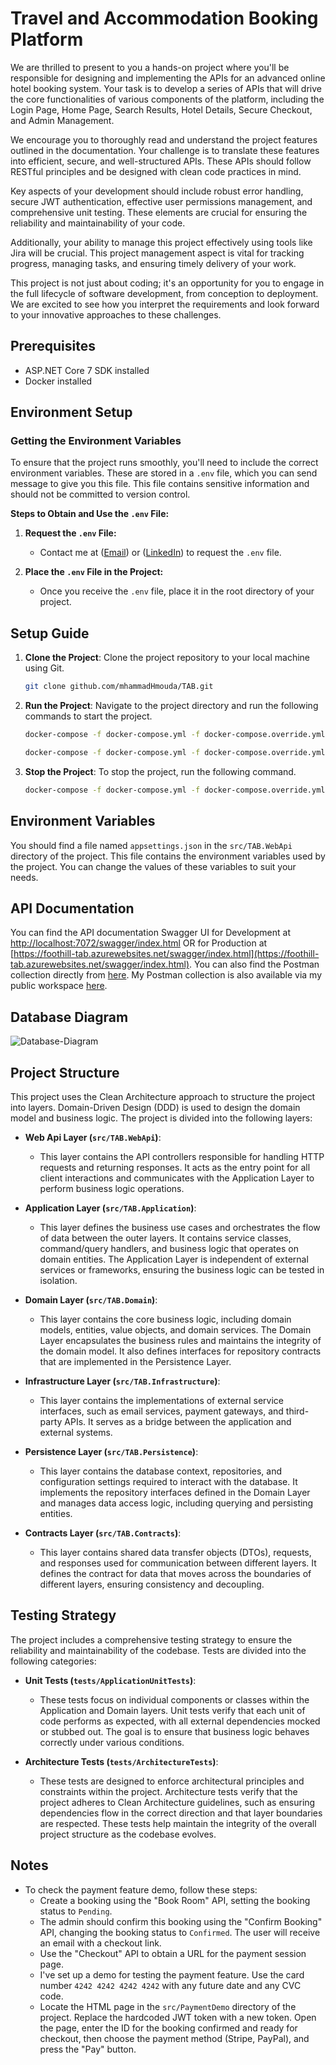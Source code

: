 # Travel and Accommodation Booking Platform

We are thrilled to present to you a hands-on project where you'll be responsible for designing and implementing the APIs for an advanced online hotel booking system. Your task is to develop a series of APIs that will drive the core functionalities of various components of the platform, including the Login Page, Home Page, Search Results, Hotel Details, Secure Checkout, and Admin Management.

We encourage you to thoroughly read and understand the project features outlined in the documentation. Your challenge is to translate these features into efficient, secure, and well-structured APIs. These APIs should follow RESTful principles and be designed with clean code practices in mind.

Key aspects of your development should include robust error handling, secure JWT authentication, effective user permissions management, and comprehensive unit testing. These elements are crucial for ensuring the reliability and maintainability of your code.

Additionally, your ability to manage this project effectively using tools like Jira will be crucial. This project management aspect is vital for tracking progress, managing tasks, and ensuring timely delivery of your work.

This project is not just about coding; it's an opportunity for you to engage in the full lifecycle of software development, from conception to deployment. We are excited to see how you interpret the requirements and look forward to your innovative approaches to these challenges.

## Prerequisites

- ASP.NET Core 7 SDK installed
- Docker installed

## Environment Setup

### Getting the Environment Variables

To ensure that the project runs smoothly, you'll need to include the correct environment variables. These are stored in a `.env` file, which you can send message to give you this file. This file contains sensitive information and should not be committed to version control.

**Steps to Obtain and Use the `.env` File:**

1. **Request the `.env` File:**
   - Contact me at ([Email](mailto:mhammadhmoudah@gmail.com)) or ([LinkedIn](https://www.linkedin.com/in/mhammad-hmouda)) to request the `.env` file.
  
2. **Place the `.env` File in the Project:**
   - Once you receive the `.env` file, place it in the root directory of your project.

## Setup Guide

1. **Clone the Project**: Clone the project repository to your local machine using Git.

    ```bash
    git clone github.com/mhammadHmouda/TAB.git
    ```

2. **Run the Project**: Navigate to the project directory and run the following commands to start the project.

    ```bash
    docker-compose -f docker-compose.yml -f docker-compose.override.yml build
    ```

    ```bash
    docker-compose -f docker-compose.yml -f docker-compose.override.yml up
    ```

3. **Stop the Project**: To stop the project, run the following command.

    ```bash
    docker-compose -f docker-compose.yml -f docker-compose.override.yml down
    ```

## Environment Variables

You should find a file named `appsettings.json` in the `src/TAB.WebApi` directory of the project. This file contains the environment variables used by the project. You can change the values of these variables to suit your needs.

## API Documentation

You can find the API documentation Swagger UI for Development at [http://localhost:7072/swagger/index.html](http://localhost:7072/swagger/index.html) OR for Production at [https://foothill-tab.azurewebsites.net/swagger/index.html](https://foothill-tab.azurewebsites.net/swagger/index.html). You can also find the Postman collection directly from [here](https://documenter.getpostman.com/view/29769959/2sA3s1nrqm). My Postman collection is also available via my public workspace [here](https://www.postman.com/hmoudah/workspace/tab-api-s/collection/29769959-1da9a23c-9247-4ede-9737-957b0224bea9?action=share&creator=29769959&active-environment=29769959-9df2b079-d9a6-477d-8817-54ba8ac7ba41).

## Database Diagram

![Database-Diagram](https://github.com/user-attachments/assets/a02fda57-7c77-493b-92ad-25b76b15f02f)

## Project Structure

This project uses the Clean Architecture approach to structure the project into layers. Domain-Driven Design (DDD) is used to design the domain model and business logic. The project is divided into the following layers:

- **Web Api Layer (`src/TAB.WebApi`)**: 
  - This layer contains the API controllers responsible for handling HTTP requests and returning responses. It acts as the entry point for all client interactions and communicates with the Application Layer to perform business logic operations.

- **Application Layer (`src/TAB.Application`)**:
  - This layer defines the business use cases and orchestrates the flow of data between the outer layers. It contains service classes, command/query handlers, and business logic that operates on domain entities. The Application Layer is independent of external services or frameworks, ensuring the business logic can be tested in isolation.

- **Domain Layer (`src/TAB.Domain`)**:
  - This layer contains the core business logic, including domain models, entities, value objects, and domain services. The Domain Layer encapsulates the business rules and maintains the integrity of the domain model. It also defines interfaces for repository contracts that are implemented in the Persistence Layer.

- **Infrastructure Layer (`src/TAB.Infrastructure`)**:
  - This layer contains the implementations of external service interfaces, such as email services, payment gateways, and third-party APIs. It serves as a bridge between the application and external systems.

- **Persistence Layer (`src/TAB.Persistence`)**:
  - This layer contains the database context, repositories, and configuration settings required to interact with the database. It implements the repository interfaces defined in the Domain Layer and manages data access logic, including querying and persisting entities.

- **Contracts Layer (`src/TAB.Contracts`)**:
  - This layer contains shared data transfer objects (DTOs), requests, and responses used for communication between different layers. It defines the contract for data that moves across the boundaries of different layers, ensuring consistency and decoupling.

## Testing Strategy

The project includes a comprehensive testing strategy to ensure the reliability and maintainability of the codebase. Tests are divided into the following categories:

- **Unit Tests (`tests/ApplicationUnitTests`)**:
  - These tests focus on individual components or classes within the Application and Domain layers. Unit tests verify that each unit of code performs as expected, with all external dependencies mocked or stubbed out. The goal is to ensure that business logic behaves correctly under various conditions.

- **Architecture Tests (`tests/ArchitectureTests`)**:
  - These tests are designed to enforce architectural principles and constraints within the project. Architecture tests verify that the project adheres to Clean Architecture guidelines, such as ensuring dependencies flow in the correct direction and that layer boundaries are respected. These tests help maintain the integrity of the overall project structure as the codebase evolves.

## Notes

- To check the payment feature demo, follow these steps:
    - Create a booking using the "Book Room" API, setting the booking status to `Pending`.
    - The admin should confirm this booking using the "Confirm Booking" API, changing the booking status to `Confirmed`. The user will receive an email with a checkout link.
    - Use the "Checkout" API to obtain a URL for the payment session page.
    - I've set up a demo for testing the payment feature. Use the card number `4242 4242 4242 4242` with any future date and any CVC code.
    - Locate the HTML page in the `src/PaymentDemo` directory of the project. Replace the hardcoded JWT token with a new token. Open the page, enter the ID for the booking confirmed and ready for checkout, then choose the payment method (Stripe, PayPal), and press the "Pay" button.
